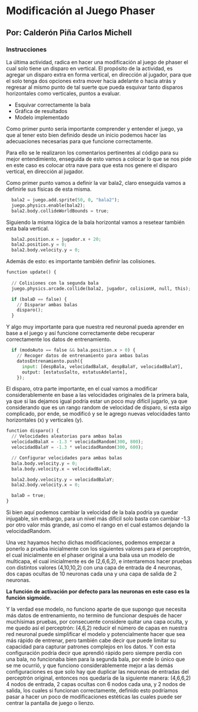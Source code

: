 # Modificación al Juego Phaser

## Por: Calderón Piña Carlos Michell

### Instrucciones

La última actividad, radica en hacer una modificación al juego de phaser el cual solo tiene un disparo en vertical. El propósito de la actividad, es agregar un disparo extra en forma vertical, en dirección al jugador, para que el solo tenga dos opciones extra mover hacia adelante o hacia atrás y regresar al mismo punto de tal suerte que pueda esquivar tanto disparos horizontales como verticales, puntos a evaluar.

* Esquivar correctamente la bala
* Gráfica de resultados
* Modelo implementado

Como primer punto sería importante comprender y entender el juego, ya que al tener esto bien definido desde un inicio podemos hacer las adecuaciones necesarias para que funcione correctamente.

Para ello se le realizaron los comentarios pertinentes al código para su mejor entendimiento, enseguida de esto vamos a colocar lo que se nos pide en este caso es colocar otra nave para que esta nos genere el disparo vertical, en dirección al jugador.

Como primer punto vamos a definir la var bala2, claro enseguida vamos a definirle sus físicas de esta misma.

```Python
  bala2 = juego.add.sprite(50, 0, "bala2");
  juego.physics.enable(bala2);
  bala2.body.collideWorldBounds = true;
```

Siguiendo la misma lógica de la bala horizontal vamos a resetear también esta bala vertical.

```Python
  bala2.position.x = jugador.x + 20;
  bala2.position.y = 0;
  bala2.body.velocity.y = 0;
```

Además de esto: es importante también definir las colisiones.

```Python
function update() {
 
  // Colisiones con la segunda bala
  juego.physics.arcade.collide(bala2, jugador, colisionH, null, this);

  if (balaD == false) {
    // Disparar ambas balas
    disparo();
  }
  ```

Y algo muy importante para que nuestra red neuronal pueda aprender en base a el juego y así funcione correctamente debe recuperar correctamente los datos de entrenamiento.

```Python
  if (modoAuto == false && bala.position.x > 0) {
    // Recoger datos de entrenamiento para ambas balas
    datosEntrenamiento.push({
      input: [despBala, velocidadBalaX, despBalaY, velocidadBalaY],
      output: [estatusSalto, estatusAdelante],
    });
```

El disparo, otra parte importante, en el cual vamos a modificar considerablemente en base a las velocidades originales de la primera bala, ya que si las dejamos igual podría estar un poco muy difícil jugarlo, ya que considerando que es un rango random de velocidad de disparo, si esta algo complicado, por ende, se modificó y se le agrego nuevas velocidades tanto horizontales (x) y verticales (y).

```Python
function disparo() {
  // Velocidades aleatorias para ambas balas
  velocidadBalaX = -1.3 * velocidadRandom(300, 800);
  velocidadBalaY = -1.3 * velocidadRandom(300, 600);

  // Configurar velocidades para ambas balas
  bala.body.velocity.y = 0;
  bala.body.velocity.x = velocidadBalaX;

  bala2.body.velocity.y = velocidadBalaY;
  bala2.body.velocity.x = 0;

  balaD = true;
}
 ```

Si bien aquí podemos cambiar la velocidad de la bala podría ya quedar injugable, sin embargo, para un nivel más difícil solo basta con cambiar -1.3 por otro valor más grande, así como el rango en el cual estamos dejando la velocidadRandom.

Una vez hayamos hecho dichas modificaciones, podemos empezar a ponerlo a prueba inicialmente con los siguientes valores para el perceptrón, el cual inicialmente en el phaser original a una bala usa un modelo de multicapa, el cual inicialmente es de (2,6,6,2), e intentaremos hacer pruebas con distintos valores (4,10,10,2) con una capa de entrada de 4 neuronas, dos capas ocultas de 10 neuronas cada una y una capa de salida de 2 neuronas.

__La función de activación por defecto para las neuronas en este caso es la función sigmoide.__

Y la verdad ese modelo, no funciono aparte de que supongo que necesita más datos de entrenamiento, no termino de funcionar después de hacer muchísimas pruebas, por consecuente considere quitar una capa oculta, y me quedo así el perceptrón: (4,6,2) reducir el número de capas en nuestra red neuronal puede simplificar el modelo y potencialmente hacer que sea más rápido de entrenar, pero también cabe decir que puede limitar su capacidad para capturar patrones complejos en los datos. Y con esta configuración podría decir que aprendió rápido pero siempre perdía con una bala, no funcionaba bien para la segunda bala, por ende lo único que se me ocurrió, y que funciono considerablemente mejor a las demás configuraciones es que solo hay que duplicar las neuronas de entradas del perceptrón original, entonces nos quedaría de la siguiente manera: (4,6,6,2) 4 nodos de entrada, 2 capas ocultas con 6 nodos cada una, y 2 nodos de salida, los cuales si funcionan correctamente, definido esto podríamos pasar a hacer un poco de modificaciones estéticas las cuales puede ser centrar la pantalla de juego o lienzo.
